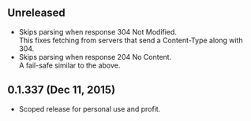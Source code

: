 ## Unreleased
- Skips parsing when response 304 Not Modified.  
  This fixes fetching from servers that send a Content-Type along with 304.
- Skips parsing when response 204 No Content.  
  A fail-safe similar to the above.

## 0.1.337 (Dec 11, 2015)
- Scoped release for personal use and profit.

